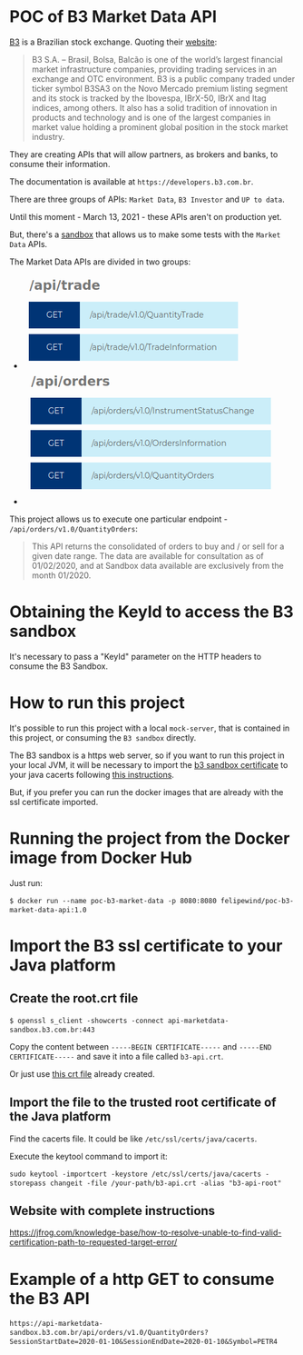 # POC of B3 Market Data API 

[B3](http://www.b3.com.br/en_us/) is a Brazilian stock exchange. Quoting their [website](http://www.b3.com.br/en_us/b3/about/who-we-are/):
> B3 S.A. – Brasil, Bolsa, Balcão is one of the world’s largest financial market infrastructure companies, providing trading services in an exchange and OTC environment. B3 is a public company traded under ticker symbol B3SA3 on the Novo Mercado premium listing segment and its stock is tracked by the Ibovespa, IBrX-50, IBrX and Itag indices, among others. It also has a solid tradition of innovation in products and technology and is one of the largest companies in market value holding a prominent global position in the stock market industry.

They are creating APIs that will allow partners, as brokers and banks, to consume their information.

The documentation is available at `https://developers.b3.com.br`.

There are three groups of APIs: `Market Data`, `B3 Investor` and `UP to data`.

Until this moment - March 13, 2021 - these APIs aren't on production yet.

But, there's a [sandbox](https://developers.b3.com.br/sandbox) that allows us to make some tests with the `Market Data` APIs.

The Market Data APIs are divided in two groups: 
- ![image](./docs/images/market-data-trade-api.png)
- ![image](./docs/images/market-data-orders-api.png)

This project allows us to execute one particular endpoint - `/api/orders/v1.0/QuantityOrders`:
> This API returns the consolidated of orders to buy and / or sell for a given date range. The data are available for consultation as of 01/02/2020, and at Sandbox data available are exclusively from the month 01/2020.

# Obtaining the KeyId to access the B3 sandbox

It's necessary to pass a "KeyId" parameter on the HTTP headers to consume the B3 Sandbox.

# How to run this project

It's possible to run this project with a local `mock-server`, that is contained in this project, or consuming the `B3 sandbox` directly.

The B3 sandbox is a https web server, so if you want to run this project in your local JVM, it will be necessary to import the [b3 sandbox certificate](./api-client/certificates/b3-api.crt) to your java cacerts following [this instructions](#Import-the-B3-ssl-certificate-to-your-Java-platform).

But, if you prefer you can run the docker images that are already with the ssl certificate imported.

# Running the project from the Docker image from Docker Hub

Just run:
```
$ docker run --name poc-b3-market-data -p 8080:8080 felipewind/poc-b3-market-data-api:1.0
```




# Import the B3 ssl certificate to your Java platform

## Create the root.crt file

```
$ openssl s_client -showcerts -connect api-marketdata-sandbox.b3.com.br:443
```

Copy the content between `-----BEGIN CERTIFICATE-----` and `-----END CERTIFICATE-----` and save it into a file called `b3-api.crt`.

Or just use [this crt file](./certificates/b3-api.crt) already created.

## Import the file to the trusted root certificate of the Java platform

Find the cacerts file. It could be like `/etc/ssl/certs/java/cacerts`.

Execute the keytool command to import it:
```
sudo keytool -importcert -keystore /etc/ssl/certs/java/cacerts -storepass changeit -file /your-path/b3-api.crt -alias "b3-api-root"
```

## Website with complete instructions
https://jfrog.com/knowledge-base/how-to-resolve-unable-to-find-valid-certification-path-to-requested-target-error/    


# Example of a http GET to consume the B3 API

```
https://api-marketdata-sandbox.b3.com.br/api/orders/v1.0/QuantityOrders?SessionStartDate=2020-01-10&SessionEndDate=2020-01-10&Symbol=PETR4
```
